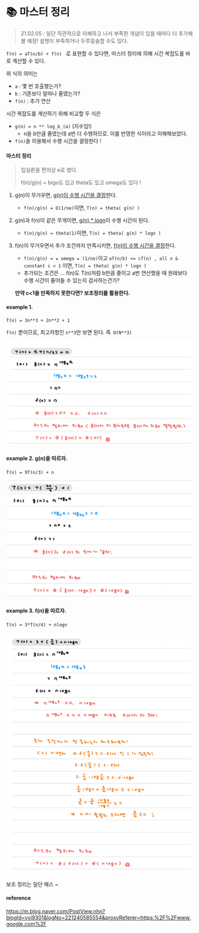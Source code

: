 # :books: 마스터 정리

> 21.02.05 : 일단 직관적으로 이해하고 나서 부족한 개념이 있을 때마다 더 추가해볼 예정! 설명이 부족하거나 두루뭉술할 수도 있다.



`T(n) = aT(n/b) + f(n) ` 로 표현할 수 있다면, 마스터 정리에 의해 시간 복잡도를 바로 계산할 수 있다.



위 식의 의미는

* `a` : 몇 번 호출했는가?
* `b` : 기존보다 얼마나 줄였는가?
* `f(n)` : 추가 연산



시간 복잡도를 계산하기 위해 비교할 두 식은

* `g(n) = n ** log_b_(a)`  (지수임!)
  * n을 b만큼 줄였는데 a번 더 수행하므로. 이를 반영한 식이라고 이해해보았다.
* `f(n)`을 이용해서 수행 시간을 결정한다 !



#### 마스터 정리

> 입실론을 편의상 e로 썼다.
>
> f(n)/g(n) = bigo도 있고 theta도 있고 omega도 있다 !

1. g(n)이 무거우면, <u>g(n)이 수행 시간을 결정</u>한다.

   * `f(n)/g(n) = O(1/ne)`이면, `T(n) = theta( g(n) )`

2. g(n)과 f(n)이 같은 무게이면, <u>g(n) * logn</u>이 수행 시간이 된다.

   * `f(n)/g(n) = theta(1)`이면, `T(n) = theta( g(n) * logn )`

3. f(n)이 무거우면서 추가 조건까지 만족시키면, <u>f(n)이 수행 시간을 결정</u>한다.

   * `f(n)/g(n) = ★ omega ★ (1/ne)`이고 `af(n/b) <= cf(n) , all n & constant c < 1` 이면,
      `T(n) = theta( g(n) * logn )`
   * 추가되는 조건은 ... f(n)도 T(n)처럼 b만큼 줄이고 a번 연산했을 때 원래보다 수행 시간이 줄어들 수 있는지 검사하는건가?

   **만약 c<1을 만족하지 못한다면? 보조정리를 활용한다.**



#### example 1.

`T(n) = 3n**3 + 2n**2 + 1`

`f(n)` 뿐이므로, 최고차항인 `n**3`만 보면 된다. 즉` O(N**3)`

![image-20210205153557938](../fig/image-20210205153557938.png)



#### example 2. g(n)을 따르자.

`T(n) = 9T(n/3) + n`

![image-20210205153608368](../fig/image-20210205153608368.png)



#### example 3. f(n)을 따르자.

`T(n) = 3*T(n/4) + nlogn`

![image-20210205153617665](../fig/image-20210205153617665.png)



보조 정리는 일단 패스 ~



#### reference

https://m.blog.naver.com/PostView.nhn?blogId=yyj9301&logNo=221240585554&proxyReferer=https:%2F%2Fwww.google.com%2F
